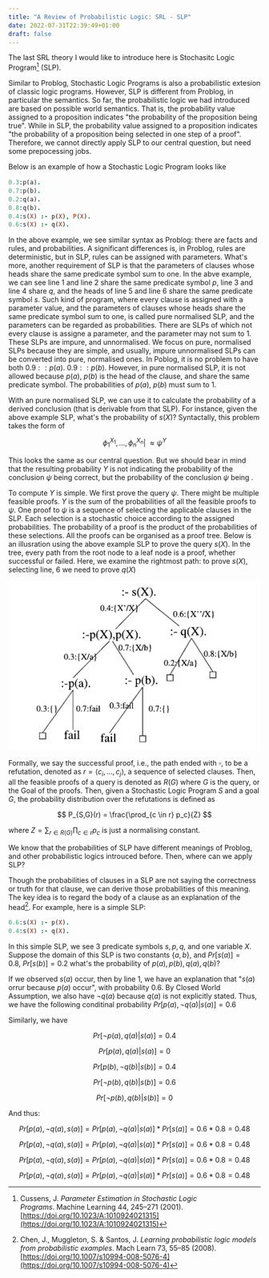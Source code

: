 ```yaml
---
title: "A Review of Probabilistic Logic: SRL - SLP"
date: 2022-07-31T22:39:49+01:00
draft: false
---
```



The last SRL theory I would like to introduce here is Stochasitc Logic Program[^1] (SLP). 

Similar to Problog, Stochastic Logic Programs is also a probabilistic extesion of classic logic programs. However, SLP is different from Problog, in particular the semantics. So far, the probabilistic logic we had introduced are based on possible world semantics. That is, the probability value assigned to a proposition indicates "the probability of the proposition being true". While in SLP, the probability value assigned to a proposition indicates "the probability of a proposition being selected in one step of a proof". Therefore, we cannot directly apply SLP to our central question, but need some prepocessing jobs. 

Below is an example of how a Stochastic Logic Program looks like

```prolog
0.3:p(a).
0.7:p(b).
0.2:q(a).
0.8:q(b).
0.4:s(X) :- p(X), P(X).
0.6:s(X) :- q(X).
```
In the above example, we see similar syntax as Problog: there are facts and rules, and probabilities. A significant differences is, in Problog, rules are deterministic, but in SLP, rules can be assigned with parameters. What's more, another requirement of SLP is that the parameters of clauses whose heads share the same predicate symbol sum to one. In the abve example, we can see line 1 and line 2 share the same predicate symbol *p*, line 3 and line 4 share *q*, and the heads of line 5 and line 6 share the same predicate symbol *s*.
Such kind of program, where every clause is assigned with a parameter value, and the parameters of clauses whose heads share the same predicate symbol sum to one, is called pure normalised SLP, and the parameters can be regarded as probabilities. There are SLPs of which not every clause is assigne a parameter, and the parameter may not sum to 1. These SLPs are impure, and unnormalised. We focus on pure, normalised SLPs because they are simple, and usually, impure unnormalised SLPs can be converted into pure, normalised ones. In Poblog, it is no problem to have both $0.9::p(a). \ 0.9::p(b)$. However, in pure normalised SLP, it is not allowed because $p(a), \ p(b)$ is the head of the clause, and share the same predicate symbol. The probabilities of $p(a), \ p(b)$ must sum to 1.

With an pure normalised SLP, we can use it to calculate the probability of a derived conclusion (that is derivable from that SLP). For instance, given the above example SLP, what's the probability of $s(X)$? Syntactally, this problem takes the form of 

$$
\phi_1^{X_1},\dots,\phi_n^{X_n}|\!\!\!\approx \psi^Y
$$

This looks the same as our central question. But we should bear in mind that the resulting probability $Y$ is not indicating the probability of the conclusion $\psi$ being correct, but the probability of the conclusion $\psi$ being .

To compute $Y$ is simple. We first prove the query $\psi$. There might be multiple feasible proofs. $Y$ is the sum of the probabilities of all the feasible proofs to $\psi$. One proof to $\psi$ is a sequence of selecting the applicable clauses in the SLP. Each selection is a stochastic choice according to the assigned probabilities. The probability of a proof is the product of the probabilities of these selections. All the proofs can be organised as a proof tree. Below is an illusration using the above example SLP to prove the query $s(X)$. In the tree, every path from the root node to a leaf node is a proof, whether successful or failed. Here, we examine the rightmost path: to prove $s(X)$, selecting line, 6 we need to prove $q(X)$

![SLP tree](images/SLP-tree.png)



Formally, we say the successful proof, i.e., the path ended with $\square$, to be a refutation, denoted as $r = \langle c_i, ..., c_j \rangle$, a sequence of selected clauses. Then, all the feasible proofs of a query is denoted as $R(G)$ where $G$ is the query, or the Goal of the proofs. Then, given a Stochastic Logic Program $S$ and a goal $G$, the probability distribution over the refutations is defined as 

$$
P_{S,G}(r) = \frac{\prod_{c \in r} p_c}{Z}
$$ 

where $Z = \sum_{r \in R(G)} \prod_{c \in r} p_c$ is just a normalising constant.

We know that the probabilities of SLP have different meanings of Problog, and other probabilistic logics introuced before. Then, where can we apply SLP? 


Though the probabilities of clauses in a SLP are not saying the correctness or truth for that clause, we can derive those probabilities of this meaning. The key idea is to regard the body of a clause as an explanation of the head[^2]. For example, here is a simple SLP:

```prolog
0.6:s(X) :- p(X).
0.4:s(X) :- q(X).
```
In this simple SLP, we see 3 predicate symbols $s, p, q$, and one variable $X$. Suppose the domain of this SLP is two constants $\{a, b\}$, and $Pr[s(a)] = 0.8, \ Pr[s(b)] = 0.2$ what's the probability of $p(a), p(b), q(a), q(b)$?

If we observed $s(a)$ occur, then by line 1, we have an explanation that "$s(a)$ orrur because $p(a)$ occur", with probability 0.6. By Closed World Assumption, we also have $\neg q(a)$ because $q(a)$ is not explicitly stated. Thus, we have the following conditinal probability $Pr[p(a), \neg q(a)|s(a)] = 0.6$

Similarly, we have 

$$
Pr[\neg p(a),  q(a)|s(a)] = 0.4
$$

$$
Pr[p(a),  q(a)|s(a)] = 0
$$

$$
Pr[p(b), \neg q(b)|s(b)] = 0.4
$$

$$
Pr[\neg p(b),  q(b)|s(b)] = 0.6
$$

$$
Pr[\neg p(b),  q(b)|s(b)] = 0
$$

And thus:

$$
Pr[p(a), \neg q(a), s(a)] = Pr[p(a), \neg q(a)| s(a)] * Pr[s(a)] = 0.6*0.8=0.48
$$

$$
Pr[p(a), \neg q(a), s(a)] = Pr[p(a), \neg q(a)| s(a)] * Pr[s(a)] = 0.6*0.8=0.48
$$

$$
Pr[p(a), \neg q(a), s(a)] = Pr[p(a), \neg q(a)| s(a)] * Pr[s(a)] = 0.6*0.8=0.48
$$

$$
Pr[p(a), \neg q(a), s(a)] = Pr[p(a), \neg q(a)| s(a)] * Pr[s(a)] = 0.6*0.8=0.48
$$



[^1]: Cussens, J. *Parameter Estimation in Stochastic Logic Programs*. Machine Learning 44, 245–271 (2001). [https://doi.org/10.1023/A:1010924021315](https://doi.org/10.1023/A:1010924021315)

[^2]: Chen, J., Muggleton, S. & Santos, J. *Learning probabilistic logic models from probabilistic examples*. Mach Learn 73, 55–85 (2008). [https://doi.org/10.1007/s10994-008-5076-4](https://doi.org/10.1007/s10994-008-5076-4)


